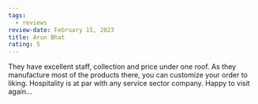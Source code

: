 ```yaml
---
tags:
  - reviews
review-date: February 15, 2023
title: Arun Bhat
rating: 5
---
```

They have excellent staff, collection and price under one roof. As they manufacture most of the products there, you can customize your order to liking. Hospitality is at par with any service sector company. Happy to visit again...
